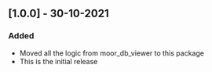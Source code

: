 ## [1.0.0] - 30-10-2021
### Added
- Moved all the logic from moor_db_viewer to this package
- This is the initial release